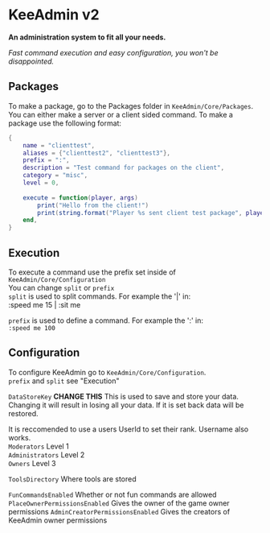 # **KeeAdmin v2**
**An administration system to fit all your needs.**

*Fast command execution and easy configuration, you won't be disappointed.*

## **Packages**
To make a package, go to the Packages folder in `KeeAdmin/Core/Packages`. You can either make a server or a client sided command.
To make a package use the following format:
```lua
{
	name = "clienttest",
	aliases = {"clienttest2", "clienttest3"},
	prefix = ":",
	description = "Test command for packages on the client",
	category = "misc",
	level = 0,
		
	execute = function(player, args)
		print("Hello from the client!")
		print(string.format("Player %s sent client test package", player.Name))
	end,
}
```

## **Execution** 
To execute a command use the prefix set inside of `KeeAdmin/Core/Configuration`<br>
You can change `split` or `prefix`<br>
`split` is used to split commands. For example the '|' in:<br>
:speed me 15 | :sit me<br>

`prefix` is used to define a command. For example the ':' in:<br>
`:speed me 100`

## **Configuration**
To configure KeeAdmin go to `KeeAdmin/Core/Configuration`.<br>
`prefix` and `split` see "Execution"

`DataStoreKey` **CHANGE THIS** This is used to save and store your data. Changing it will result in losing all your data. If it is set back data will be restored.

It is reccomended to use a users UserId to set their rank. Username also works.<br>
`Moderators` Level 1<br>
`Administrators` Level 2<br>
`Owners` Level 3<br>

`ToolsDirectory` Where tools are stored

`FunCommandsEnabled` Whether or not fun commands are allowed<br>
`PlaceOwnerPermissionsEnabled` Gives the owner of the game owner permissions
`AdminCreatorPermissionsEnabled` Gives the creators of KeeAdmin owner permissions
